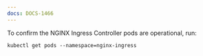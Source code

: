 ```yaml
---
docs: DOCS-1466
---
```



To confirm the NGINX Ingress Controller pods are operational, run:

```shell
kubectl get pods --namespace=nginx-ingress
```
